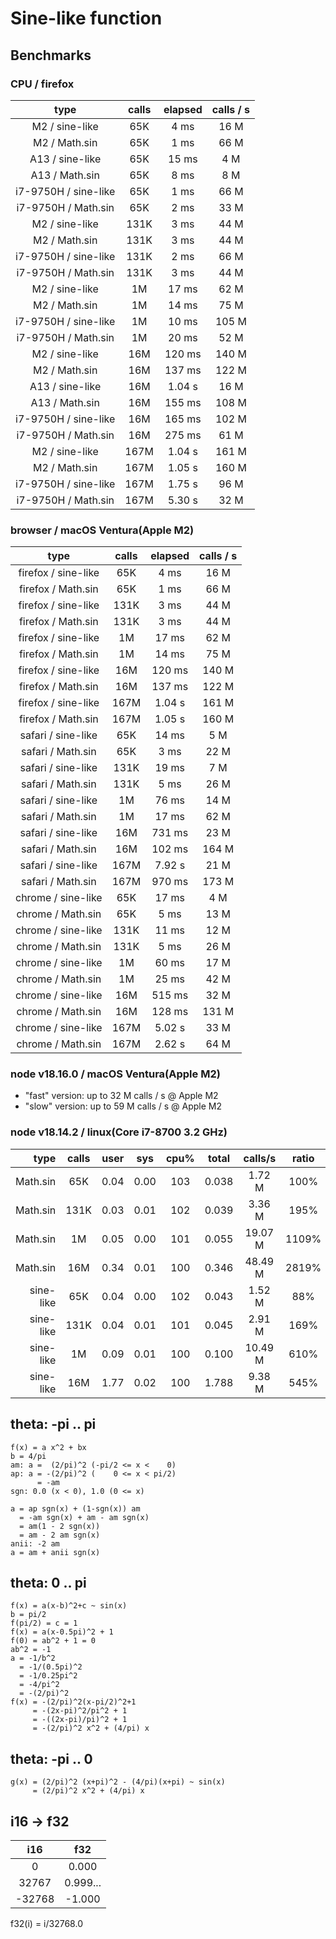# Sine-like function

## Benchmarks

### CPU / firefox

| type                 | calls | elapsed  | calls / s |
|:--------------------:|:-----:|:--------:|:---------:|
| M2       / sine-like |  65K  |   4 ms   |  16 M     |
| M2       / Math.sin  |  65K  |   1 ms   |  66 M     |
| A13      / sine-like |  65K  |  15 ms   |   4 M     |
| A13      / Math.sin  |  65K  |   8 ms   |   8 M     |
| i7-9750H / sine-like |  65K  |   1 ms   |  66 M     |
| i7-9750H / Math.sin  |  65K  |   2 ms   |  33 M     |
| M2       / sine-like | 131K  |   3 ms   |  44 M     |
| M2       / Math.sin  | 131K  |   3 ms   |  44 M     |
| i7-9750H / sine-like | 131K  |   2 ms   |  66 M     |
| i7-9750H / Math.sin  | 131K  |   3 ms   |  44 M     |
| M2       / sine-like |   1M  |  17 ms   |  62 M     |
| M2       / Math.sin  |   1M  |  14 ms   |  75 M     |
| i7-9750H / sine-like |   1M  |  10 ms   | 105 M     |
| i7-9750H / Math.sin  |   1M  |  20 ms   |  52 M     |
| M2       / sine-like |  16M  | 120 ms   | 140 M     |
| M2       / Math.sin  |  16M  | 137 ms   | 122 M     |
| A13      / sine-like |  16M  | 1.04 s   |  16 M     |
| A13      / Math.sin  |  16M  | 155 ms   | 108 M     |
| i7-9750H / sine-like |  16M  | 165 ms   | 102 M     |
| i7-9750H / Math.sin  |  16M  | 275 ms   |  61 M     |
| M2       / sine-like | 167M  | 1.04 s   | 161 M     |
| M2       / Math.sin  | 167M  | 1.05 s   | 160 M     |
| i7-9750H / sine-like | 167M  | 1.75 s   |  96 M     |
| i7-9750H / Math.sin  | 167M  | 5.30 s   |  32 M     |

### browser / macOS Ventura(Apple M2)

| type                | calls | elapsed | calls / s |
|:-------------------:|:-----:|:-------:|:---------:|
| firefox / sine-like |  65K  |   4 ms  |  16 M     |
| firefox / Math.sin  |  65K  |   1 ms  |  66 M     |
| firefox / sine-like | 131K  |   3 ms  |  44 M     |
| firefox / Math.sin  | 131K  |   3 ms  |  44 M     |
| firefox / sine-like |   1M  |  17 ms  |  62 M     |
| firefox / Math.sin  |   1M  |  14 ms  |  75 M     |
| firefox / sine-like |  16M  | 120 ms  | 140 M     |
| firefox / Math.sin  |  16M  | 137 ms  | 122 M     |
| firefox / sine-like | 167M  | 1.04 s  | 161 M     |
| firefox / Math.sin  | 167M  | 1.05 s  | 160 M     |
| safari  / sine-like |  65K  |  14 ms  |   5 M     |
| safari  / Math.sin  |  65K  |   3 ms  |  22 M     |
| safari  / sine-like | 131K  |  19 ms  |   7 M     |
| safari  / Math.sin  | 131K  |   5 ms  |  26 M     |
| safari  / sine-like |   1M  |  76 ms  |  14 M     |
| safari  / Math.sin  |   1M  |  17 ms  |  62 M     |
| safari  / sine-like |  16M  | 731 ms  |  23 M     |
| safari  / Math.sin  |  16M  | 102 ms  | 164 M     |
| safari  / sine-like | 167M  | 7.92 s  |  21 M     |
| safari  / Math.sin  | 167M  | 970 ms  | 173 M     |
| chrome  / sine-like |  65K  |  17 ms  |   4 M     |
| chrome  / Math.sin  |  65K  |   5 ms  |  13 M     |
| chrome  / sine-like | 131K  |  11 ms  |  12 M     |
| chrome  / Math.sin  | 131K  |   5 ms  |  26 M     |
| chrome  / sine-like |   1M  |  60 ms  |  17 M     |
| chrome  / Math.sin  |   1M  |  25 ms  |  42 M     |
| chrome  / sine-like |  16M  | 515 ms  |  32 M     |
| chrome  / Math.sin  |  16M  | 128 ms  | 131 M     |
| chrome  / sine-like | 167M  | 5.02 s  |  33 M     |
| chrome  / Math.sin  | 167M  | 2.62 s  |  64 M     |

### node v18.16.0 / macOS Ventura(Apple M2)

- "fast" version: up to 32 M calls / s @ Apple M2
- "slow" version: up to 59 M calls / s @ Apple M2

### node v18.14.2 / linux(Core i7-8700 3.2 GHz)

|      type | calls | user | sys  | cpu% | total | calls/s | ratio |
| --------: | :---: | :--: | :--: | :--: | :---: | :-----: | :---: |
|  Math.sin |  65K  | 0.04 | 0.00 | 103  | 0.038 | 1.72 M  | 100%  |
|  Math.sin | 131K  | 0.03 | 0.01 | 102  | 0.039 | 3.36 M  | 195%  |
|  Math.sin |  1M   | 0.05 | 0.00 | 101  | 0.055 | 19.07 M | 1109% |
|  Math.sin |  16M  | 0.34 | 0.01 | 100  | 0.346 | 48.49 M | 2819% |
| sine-like |  65K  | 0.04 | 0.00 | 102  | 0.043 | 1.52 M  |  88%  |
| sine-like | 131K  | 0.04 | 0.01 | 101  | 0.045 | 2.91 M  | 169%  |
| sine-like |  1M   | 0.09 | 0.01 | 100  | 0.100 | 10.49 M | 610%  |
| sine-like |  16M  | 1.77 | 0.02 | 100  | 1.788 | 9.38 M  | 545%  |

## theta: -pi .. pi

```
f(x) = a x^2 + bx
b = 4/pi
am: a =  (2/pi)^2 (-pi/2 <= x <    0)
ap: a = -(2/pi)^2 (    0 <= x < pi/2)
      = -am
sgn: 0.0 (x < 0), 1.0 (0 <= x)

a = ap sgn(x) + (1-sgn(x)) am
  = -am sgn(x) + am - am sgn(x)
  = am(1 - 2 sgn(x))
  = am - 2 am sgn(x)
anii: -2 am
a = am + anii sgn(x)
```

## theta: 0 .. pi

```
f(x) = a(x-b)^2+c ~ sin(x)
b = pi/2
f(pi/2) = c = 1
f(x) = a(x-0.5pi)^2 + 1
f(0) = ab^2 + 1 = 0
ab^2 = -1
a = -1/b^2
  = -1/(0.5pi)^2
  = -1/0.25pi^2
  = -4/pi^2
  = -(2/pi)^2
f(x) = -(2/pi)^2(x-pi/2)^2+1
     = -(2x-pi)^2/pi^2 + 1
     = -((2x-pi)/pi)^2 + 1
     = -(2/pi)^2 x^2 + (4/pi) x
```

## theta: -pi .. 0

```
g(x) = (2/pi)^2 (x+pi)^2 - (4/pi)(x+pi) ~ sin(x)
     = (2/pi)^2 x^2 + (4/pi) x
```

## i16 -> f32

|  i16   |   f32    |
| :----: | :------: |
|   0    |  0.000   |
| 32767  | 0.999... |
| -32768 |  -1.000  |

f32(i) = i/32768.0
